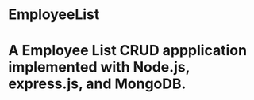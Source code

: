 # EmployeeList

<h1>A Employee List CRUD appplication implemented with Node.js, express.js, and MongoDB.</h1> 